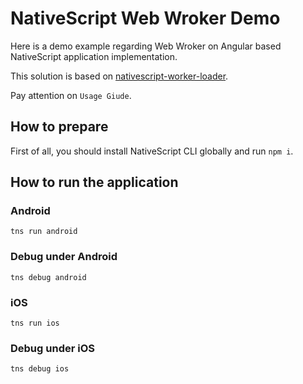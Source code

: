 # NativeScript Web Wroker Demo

Here is a demo example regarding Web Wroker on Angular based NativeScript application implementation.

This solution is based on [nativescript-worker-loader](https://github.com/NativeScript/worker-loader).

Pay attention on `Usage Giude`.

## How to prepare

First of all, you should install NativeScript CLI globally and run `npm i`.

## How to run the application

### Android

`tns run android`

### Debug under Android

`tns debug android`

### iOS

`tns run ios`

### Debug under iOS

`tns debug ios`

